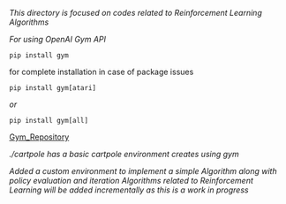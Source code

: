 *This directory is focused on codes related to Reinforcement Learning Algorithms*

*For using OpenAI Gym API*
```
pip install gym
```
for complete installation in case of package issues

```
pip install gym[atari]
```
*or*

```
pip install gym[all]
```

[Gym_Repository](https://github.com/openai/gym)


*./cartpole has a basic cartpole environment creates using gym* <br/>

*Added a custom environment to implement a simple Algorithm along with policy evaluation and iteration*
*Algorithms related to Reinforcement Learning will be added incrementally as this is a work in progress*

